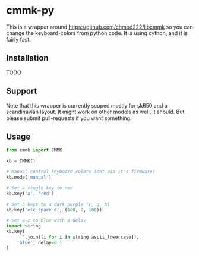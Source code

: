 # cmmk-py

This is a wrapper around https://github.com/chmod222/libcmmk so you can change the keyboard-colors from python code.
It is using cython, and it is fairly fast.

## Installation

TODO

## Support

Note that this wrapper is currently scoped mostly for sk650 and a scandinavian layout.
It might work on other models as well, it should. But please submit pull-requests if you want something.

## Usage

```py
from cmmk import CMMK

kb = CMMK()

# Manual control keyboard colors (not via it's firmware)
kb.mode('manual')

# Set a single key to red
kb.key('a', 'red')

# Set 3 keys to a dark purple (r, g, b)
kb.key('esc space o', (100, 0, 100))

# Set a-z to blue with a delay
import string
kb.key(
    ' '.join([i for i in string.ascii_lowercase]),
    'blue', delay=0.1
)

```